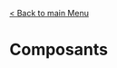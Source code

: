 [< Back to main Menu](https://github.com/gsoulie/vue-resources/blob/main/vue-index.md)    

# Composants
